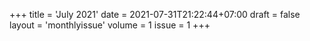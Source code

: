+++
title = 'July 2021'
date = 2021-07-31T21:22:44+07:00
draft = false
layout = 'monthlyissue'
volume = 1
issue = 1
+++

